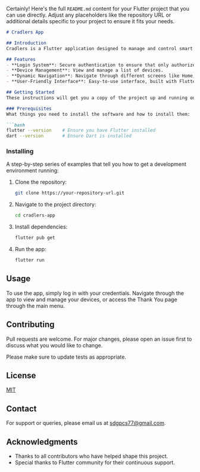 Certainly! Here's the full `README.md` content for your Flutter project that you can use directly. Adjust any placeholders like the repository URL or additional details specific to your project to ensure it fits your needs.

```markdown
# Cradlers App

## Introduction
Cradlers is a Flutter application designed to manage and control smart devices in homes. This app allows users to view and interact with their devices, providing a user-friendly interface for managing device settings and viewing their status.

## Features
- **Login System**: Secure authentication to ensure that only authorized users can access the app.
- **Device Management**: View and manage a list of devices.
- **Dynamic Navigation**: Navigate through different screens like Home, Device List, and Thank You pages.
- **User-Friendly Interface**: Easy-to-use interface, built with Flutter and utilizing Material Design principles.

## Getting Started
These instructions will get you a copy of the project up and running on your local machine for development and testing purposes.

### Prerequisites
What things you need to install the software and how to install them:

```bash
flutter --version    # Ensure you have Flutter installed
dart --version       # Ensure Dart is installed
```

### Installing
A step-by-step series of examples that tell you how to get a development environment running:

1. Clone the repository:
   ```bash
   git clone https://your-repository-url.git
   ```
2. Navigate to the project directory:
   ```bash
   cd cradlers-app
   ```
3. Install dependencies:
   ```bash
   flutter pub get
   ```
4. Run the app:
   ```bash
   flutter run
   ```

## Usage
To use the app, simply log in with your credentials. Navigate through the app to view and manage your devices, or access the Thank You page through the main menu.

## Contributing
Pull requests are welcome. For major changes, please open an issue first to discuss what you would like to change.

Please make sure to update tests as appropriate.

## License
[MIT](https://choosealicense.com/licenses/mit/)

## Contact
For support or queries, please email us at [sdgpcs77@gmail.com](mailto:sdgpcs77@gmail.com).

## Acknowledgments
- Thanks to all contributors who have helped shape this project.
- Special thanks to Flutter community for their continuous support.
```

 